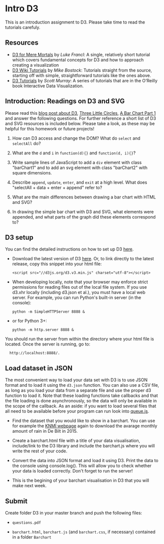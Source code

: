 # Intro D3

This is an introduction assignment to D3. Please take time to read the tutorials carefuly. 


[D3website]: http://d3js.org/

## Resources

* [D3 for Mere Mortals] by *Luke Francl*: A single, relatively short tutorial
  which covers fundamental concepts for D3 and how to approach creating a
  visualization
* [D3 Wiki Tutorials] by *Mike Bostock*: Tutorials straight from the source,
  starting off with simple, straightforward tutorials like the ones above.
* [D3 Tutorials] by *Scott Murray*: A series of tutorials that are in the
  O’Reilly book Interactive Data Visualization.

[D3 for Mere Mortals]: http://www.recursion.org/d3-for-mere-mortals/
[D3 Wiki Tutorials]: https://github.com/mbostock/d3/wiki/Tutorials
[D3 Tutorials]: http://alignedleft.com/tutorials/d3/


## Introduction: Readings on D3 and SVG

Please read this [blog post about D3], [Three Little Circles], [A Bar Chart
Part 1] and answer the following questions. For further reference a short list
of D3 and SVG resources is included below. Please take a look, as these may be
helpful for this homework or future projects!

[blog post about D3]: http://www.jeromecukier.net/blog/2013/03/05/d3-tutorial-at-strata-redux/
[Three Little Circles]: http://mbostock.github.io/d3/tutorial/circle.html
[A Bar Chart Part 1]: http://mbostock.github.io/d3/tutorial/bar-1.html

1. How can D3 access and change the DOM? What do `select` and `selectAll` do?

2. What are the `d` and `i` in `function(d){}` and `function(d, i){}`?

3. Write sample lines of JavaScript to add a `div` element with class
   "barChart1" and to add an svg element with class "barChart2" with square
   dimensions.

4. Describe `append`, `update`, `enter`, and `exit` at a high level. What does
   "selectAll + data + enter + append" refer to?

5. What are the main differences between drawing a bar chart with HTML and SVG?

6. In drawing the simple bar chart with D3 and SVG, what elements were
   appended, and what parts of the graph did these elements correspond to?

## D3 setup
You can find the detailed instructions on how to set up D3 [here][1].

[1]: https://github.com/mbostock/d3/wiki

*  Download the latest version of D3 [here][2]. Or, to link directly to the latest release, copy this snippet into your html file:

      `<script src="//d3js.org/d3.v3.min.js" charset="utf-8"></script>`

* When developing locally, note that your browser may enforce strict permissions for reading files out of the local file system. If you use d3.xhr locally (including d3.json et al.), you must have a local web server. For example, you can run Python's built-in server (in the console):

      python -m SimpleHTTPServer 8888 &

* or for Python 3+:

      python -m http.server 8888 &

You should run the server from within the directory where your html file is located. Once the server is running, go to:

      http://localhost:8888/.


## Load dataset in JSON

The most convenient way to load your data set with D3 is to use JSON format and to
load it using the `d3.json` function. 
You can also use a CSV file, as long as you load your data from a separate file and use the proper d3 function to load it. Note that these loading functions take callbacks and that the
file loading is done asynchronously, so the data will only be available in
the scope of the callback. As an aside: if you want to load several files
that all need to be available before your program can run look into 
[queue.js].

* Find the dataset that you would like to show in a barchart. You can use for example the [KNMI webpage] again to download the avarage monthly amount of rain in De Bilt in 2015.

* Create a barchart.html file with a title of your data visualisation, include/link to the D3 library and include the barchart.js where you will write the rest of your code.

* Convert the data into JSON format and load it using D3. Print the data to the console using console.log(). This will allow you to check whether your data is loaded correctly. Don't forget to run the server!

* This is the begining of your barchart visualisation in D3 that you will make next week.

[2]: https://github.com/mbostock/d3/releases   
[queue.js]: https://github.com/mbostock/queue
[KNMI webpage]: http://projects.knmi.nl/klimatologie/daggegevens/selectie.cgi

## Submit

Create folder D3 in your master branch and push the following files:

* `questions.pdf`

* `barchart.html`, `barchart.js` (and `barchart.css`, if necessary) contained in a folder `Barchart`




